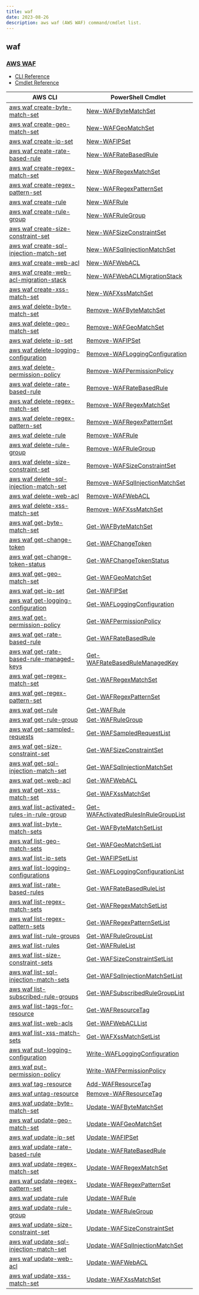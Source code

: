 ```yaml
---
title: waf
date: 2023-08-26
description: aws waf (AWS WAF) command/cmdlet list.
---
```


## waf

### [AWS WAF](https://aws.amazon.com/waf/)

* [CLI Reference](https://awscli.amazonaws.com/v2/documentation/api/latest/reference/waf/index.html)
* [Cmdlet Reference](https://docs.aws.amazon.com/powershell/latest/reference/items/AWS_WAF_cmdlets.html)

|AWS CLI|PowerShell Cmdlet|
|----|----|
|[aws waf create-byte-match-set](https://awscli.amazonaws.com/v2/documentation/api/latest/reference/waf/create-byte-match-set.html)|[New-WAFByteMatchSet](https://docs.aws.amazon.com/powershell/latest/reference/items/New-WAFByteMatchSet.html)|
|[aws waf create-geo-match-set](https://awscli.amazonaws.com/v2/documentation/api/latest/reference/waf/create-geo-match-set.html)|[New-WAFGeoMatchSet](https://docs.aws.amazon.com/powershell/latest/reference/items/New-WAFGeoMatchSet.html)|
|[aws waf create-ip-set](https://awscli.amazonaws.com/v2/documentation/api/latest/reference/waf/create-ip-set.html)|[New-WAFIPSet](https://docs.aws.amazon.com/powershell/latest/reference/items/New-WAFIPSet.html)|
|[aws waf create-rate-based-rule](https://awscli.amazonaws.com/v2/documentation/api/latest/reference/waf/create-rate-based-rule.html)|[New-WAFRateBasedRule](https://docs.aws.amazon.com/powershell/latest/reference/items/New-WAFRateBasedRule.html)|
|[aws waf create-regex-match-set](https://awscli.amazonaws.com/v2/documentation/api/latest/reference/waf/create-regex-match-set.html)|[New-WAFRegexMatchSet](https://docs.aws.amazon.com/powershell/latest/reference/items/New-WAFRegexMatchSet.html)|
|[aws waf create-regex-pattern-set](https://awscli.amazonaws.com/v2/documentation/api/latest/reference/waf/create-regex-pattern-set.html)|[New-WAFRegexPatternSet](https://docs.aws.amazon.com/powershell/latest/reference/items/New-WAFRegexPatternSet.html)|
|[aws waf create-rule](https://awscli.amazonaws.com/v2/documentation/api/latest/reference/waf/create-rule.html)|[New-WAFRule](https://docs.aws.amazon.com/powershell/latest/reference/items/New-WAFRule.html)|
|[aws waf create-rule-group](https://awscli.amazonaws.com/v2/documentation/api/latest/reference/waf/create-rule-group.html)|[New-WAFRuleGroup](https://docs.aws.amazon.com/powershell/latest/reference/items/New-WAFRuleGroup.html)|
|[aws waf create-size-constraint-set](https://awscli.amazonaws.com/v2/documentation/api/latest/reference/waf/create-size-constraint-set.html)|[New-WAFSizeConstraintSet](https://docs.aws.amazon.com/powershell/latest/reference/items/New-WAFSizeConstraintSet.html)|
|[aws waf create-sql-injection-match-set](https://awscli.amazonaws.com/v2/documentation/api/latest/reference/waf/create-sql-injection-match-set.html)|[New-WAFSqlInjectionMatchSet](https://docs.aws.amazon.com/powershell/latest/reference/items/New-WAFSqlInjectionMatchSet.html)|
|[aws waf create-web-acl](https://awscli.amazonaws.com/v2/documentation/api/latest/reference/waf/create-web-acl.html)|[New-WAFWebACL](https://docs.aws.amazon.com/powershell/latest/reference/items/New-WAFWebACL.html)|
|[aws waf create-web-acl-migration-stack](https://awscli.amazonaws.com/v2/documentation/api/latest/reference/waf/create-web-acl-migration-stack.html)|[New-WAFWebACLMigrationStack](https://docs.aws.amazon.com/powershell/latest/reference/items/New-WAFWebACLMigrationStack.html)|
|[aws waf create-xss-match-set](https://awscli.amazonaws.com/v2/documentation/api/latest/reference/waf/create-xss-match-set.html)|[New-WAFXssMatchSet](https://docs.aws.amazon.com/powershell/latest/reference/items/New-WAFXssMatchSet.html)|
|[aws waf delete-byte-match-set](https://awscli.amazonaws.com/v2/documentation/api/latest/reference/waf/delete-byte-match-set.html)|[Remove-WAFByteMatchSet](https://docs.aws.amazon.com/powershell/latest/reference/items/Remove-WAFByteMatchSet.html)|
|[aws waf delete-geo-match-set](https://awscli.amazonaws.com/v2/documentation/api/latest/reference/waf/delete-geo-match-set.html)|[Remove-WAFGeoMatchSet](https://docs.aws.amazon.com/powershell/latest/reference/items/Remove-WAFGeoMatchSet.html)|
|[aws waf delete-ip-set](https://awscli.amazonaws.com/v2/documentation/api/latest/reference/waf/delete-ip-set.html)|[Remove-WAFIPSet](https://docs.aws.amazon.com/powershell/latest/reference/items/Remove-WAFIPSet.html)|
|[aws waf delete-logging-configuration](https://awscli.amazonaws.com/v2/documentation/api/latest/reference/waf/delete-logging-configuration.html)|[Remove-WAFLoggingConfiguration](https://docs.aws.amazon.com/powershell/latest/reference/items/Remove-WAFLoggingConfiguration.html)|
|[aws waf delete-permission-policy](https://awscli.amazonaws.com/v2/documentation/api/latest/reference/waf/delete-permission-policy.html)|[Remove-WAFPermissionPolicy](https://docs.aws.amazon.com/powershell/latest/reference/items/Remove-WAFPermissionPolicy.html)|
|[aws waf delete-rate-based-rule](https://awscli.amazonaws.com/v2/documentation/api/latest/reference/waf/delete-rate-based-rule.html)|[Remove-WAFRateBasedRule](https://docs.aws.amazon.com/powershell/latest/reference/items/Remove-WAFRateBasedRule.html)|
|[aws waf delete-regex-match-set](https://awscli.amazonaws.com/v2/documentation/api/latest/reference/waf/delete-regex-match-set.html)|[Remove-WAFRegexMatchSet](https://docs.aws.amazon.com/powershell/latest/reference/items/Remove-WAFRegexMatchSet.html)|
|[aws waf delete-regex-pattern-set](https://awscli.amazonaws.com/v2/documentation/api/latest/reference/waf/delete-regex-pattern-set.html)|[Remove-WAFRegexPatternSet](https://docs.aws.amazon.com/powershell/latest/reference/items/Remove-WAFRegexPatternSet.html)|
|[aws waf delete-rule](https://awscli.amazonaws.com/v2/documentation/api/latest/reference/waf/delete-rule.html)|[Remove-WAFRule](https://docs.aws.amazon.com/powershell/latest/reference/items/Remove-WAFRule.html)|
|[aws waf delete-rule-group](https://awscli.amazonaws.com/v2/documentation/api/latest/reference/waf/delete-rule-group.html)|[Remove-WAFRuleGroup](https://docs.aws.amazon.com/powershell/latest/reference/items/Remove-WAFRuleGroup.html)|
|[aws waf delete-size-constraint-set](https://awscli.amazonaws.com/v2/documentation/api/latest/reference/waf/delete-size-constraint-set.html)|[Remove-WAFSizeConstraintSet](https://docs.aws.amazon.com/powershell/latest/reference/items/Remove-WAFSizeConstraintSet.html)|
|[aws waf delete-sql-injection-match-set](https://awscli.amazonaws.com/v2/documentation/api/latest/reference/waf/delete-sql-injection-match-set.html)|[Remove-WAFSqlInjectionMatchSet](https://docs.aws.amazon.com/powershell/latest/reference/items/Remove-WAFSqlInjectionMatchSet.html)|
|[aws waf delete-web-acl](https://awscli.amazonaws.com/v2/documentation/api/latest/reference/waf/delete-web-acl.html)|[Remove-WAFWebACL](https://docs.aws.amazon.com/powershell/latest/reference/items/Remove-WAFWebACL.html)|
|[aws waf delete-xss-match-set](https://awscli.amazonaws.com/v2/documentation/api/latest/reference/waf/delete-xss-match-set.html)|[Remove-WAFXssMatchSet](https://docs.aws.amazon.com/powershell/latest/reference/items/Remove-WAFXssMatchSet.html)|
|[aws waf get-byte-match-set](https://awscli.amazonaws.com/v2/documentation/api/latest/reference/waf/get-byte-match-set.html)|[Get-WAFByteMatchSet](https://docs.aws.amazon.com/powershell/latest/reference/items/Get-WAFByteMatchSet.html)|
|[aws waf get-change-token](https://awscli.amazonaws.com/v2/documentation/api/latest/reference/waf/get-change-token.html)|[Get-WAFChangeToken](https://docs.aws.amazon.com/powershell/latest/reference/items/Get-WAFChangeToken.html)|
|[aws waf get-change-token-status](https://awscli.amazonaws.com/v2/documentation/api/latest/reference/waf/get-change-token-status.html)|[Get-WAFChangeTokenStatus](https://docs.aws.amazon.com/powershell/latest/reference/items/Get-WAFChangeTokenStatus.html)|
|[aws waf get-geo-match-set](https://awscli.amazonaws.com/v2/documentation/api/latest/reference/waf/get-geo-match-set.html)|[Get-WAFGeoMatchSet](https://docs.aws.amazon.com/powershell/latest/reference/items/Get-WAFGeoMatchSet.html)|
|[aws waf get-ip-set](https://awscli.amazonaws.com/v2/documentation/api/latest/reference/waf/get-ip-set.html)|[Get-WAFIPSet](https://docs.aws.amazon.com/powershell/latest/reference/items/Get-WAFIPSet.html)|
|[aws waf get-logging-configuration](https://awscli.amazonaws.com/v2/documentation/api/latest/reference/waf/get-logging-configuration.html)|[Get-WAFLoggingConfiguration](https://docs.aws.amazon.com/powershell/latest/reference/items/Get-WAFLoggingConfiguration.html)|
|[aws waf get-permission-policy](https://awscli.amazonaws.com/v2/documentation/api/latest/reference/waf/get-permission-policy.html)|[Get-WAFPermissionPolicy](https://docs.aws.amazon.com/powershell/latest/reference/items/Get-WAFPermissionPolicy.html)|
|[aws waf get-rate-based-rule](https://awscli.amazonaws.com/v2/documentation/api/latest/reference/waf/get-rate-based-rule.html)|[Get-WAFRateBasedRule](https://docs.aws.amazon.com/powershell/latest/reference/items/Get-WAFRateBasedRule.html)|
|[aws waf get-rate-based-rule-managed-keys](https://awscli.amazonaws.com/v2/documentation/api/latest/reference/waf/get-rate-based-rule-managed-keys.html)|[Get-WAFRateBasedRuleManagedKey](https://docs.aws.amazon.com/powershell/latest/reference/items/Get-WAFRateBasedRuleManagedKey.html)|
|[aws waf get-regex-match-set](https://awscli.amazonaws.com/v2/documentation/api/latest/reference/waf/get-regex-match-set.html)|[Get-WAFRegexMatchSet](https://docs.aws.amazon.com/powershell/latest/reference/items/Get-WAFRegexMatchSet.html)|
|[aws waf get-regex-pattern-set](https://awscli.amazonaws.com/v2/documentation/api/latest/reference/waf/get-regex-pattern-set.html)|[Get-WAFRegexPatternSet](https://docs.aws.amazon.com/powershell/latest/reference/items/Get-WAFRegexPatternSet.html)|
|[aws waf get-rule](https://awscli.amazonaws.com/v2/documentation/api/latest/reference/waf/get-rule.html)|[Get-WAFRule](https://docs.aws.amazon.com/powershell/latest/reference/items/Get-WAFRule.html)|
|[aws waf get-rule-group](https://awscli.amazonaws.com/v2/documentation/api/latest/reference/waf/get-rule-group.html)|[Get-WAFRuleGroup](https://docs.aws.amazon.com/powershell/latest/reference/items/Get-WAFRuleGroup.html)|
|[aws waf get-sampled-requests](https://awscli.amazonaws.com/v2/documentation/api/latest/reference/waf/get-sampled-requests.html)|[Get-WAFSampledRequestList](https://docs.aws.amazon.com/powershell/latest/reference/items/Get-WAFSampledRequestList.html)|
|[aws waf get-size-constraint-set](https://awscli.amazonaws.com/v2/documentation/api/latest/reference/waf/get-size-constraint-set.html)|[Get-WAFSizeConstraintSet](https://docs.aws.amazon.com/powershell/latest/reference/items/Get-WAFSizeConstraintSet.html)|
|[aws waf get-sql-injection-match-set](https://awscli.amazonaws.com/v2/documentation/api/latest/reference/waf/get-sql-injection-match-set.html)|[Get-WAFSqlInjectionMatchSet](https://docs.aws.amazon.com/powershell/latest/reference/items/Get-WAFSqlInjectionMatchSet.html)|
|[aws waf get-web-acl](https://awscli.amazonaws.com/v2/documentation/api/latest/reference/waf/get-web-acl.html)|[Get-WAFWebACL](https://docs.aws.amazon.com/powershell/latest/reference/items/Get-WAFWebACL.html)|
|[aws waf get-xss-match-set](https://awscli.amazonaws.com/v2/documentation/api/latest/reference/waf/get-xss-match-set.html)|[Get-WAFXssMatchSet](https://docs.aws.amazon.com/powershell/latest/reference/items/Get-WAFXssMatchSet.html)|
|[aws waf list-activated-rules-in-rule-group](https://awscli.amazonaws.com/v2/documentation/api/latest/reference/waf/list-activated-rules-in-rule-group.html)|[Get-WAFActivatedRulesInRuleGroupList](https://docs.aws.amazon.com/powershell/latest/reference/items/Get-WAFActivatedRulesInRuleGroupList.html)|
|[aws waf list-byte-match-sets](https://awscli.amazonaws.com/v2/documentation/api/latest/reference/waf/list-byte-match-sets.html)|[Get-WAFByteMatchSetList](https://docs.aws.amazon.com/powershell/latest/reference/items/Get-WAFByteMatchSetList.html)|
|[aws waf list-geo-match-sets](https://awscli.amazonaws.com/v2/documentation/api/latest/reference/waf/list-geo-match-sets.html)|[Get-WAFGeoMatchSetList](https://docs.aws.amazon.com/powershell/latest/reference/items/Get-WAFGeoMatchSetList.html)|
|[aws waf list-ip-sets](https://awscli.amazonaws.com/v2/documentation/api/latest/reference/waf/list-ip-sets.html)|[Get-WAFIPSetList](https://docs.aws.amazon.com/powershell/latest/reference/items/Get-WAFIPSetList.html)|
|[aws waf list-logging-configurations](https://awscli.amazonaws.com/v2/documentation/api/latest/reference/waf/list-logging-configurations.html)|[Get-WAFLoggingConfigurationList](https://docs.aws.amazon.com/powershell/latest/reference/items/Get-WAFLoggingConfigurationList.html)|
|[aws waf list-rate-based-rules](https://awscli.amazonaws.com/v2/documentation/api/latest/reference/waf/list-rate-based-rules.html)|[Get-WAFRateBasedRuleList](https://docs.aws.amazon.com/powershell/latest/reference/items/Get-WAFRateBasedRuleList.html)|
|[aws waf list-regex-match-sets](https://awscli.amazonaws.com/v2/documentation/api/latest/reference/waf/list-regex-match-sets.html)|[Get-WAFRegexMatchSetList](https://docs.aws.amazon.com/powershell/latest/reference/items/Get-WAFRegexMatchSetList.html)|
|[aws waf list-regex-pattern-sets](https://awscli.amazonaws.com/v2/documentation/api/latest/reference/waf/list-regex-pattern-sets.html)|[Get-WAFRegexPatternSetList](https://docs.aws.amazon.com/powershell/latest/reference/items/Get-WAFRegexPatternSetList.html)|
|[aws waf list-rule-groups](https://awscli.amazonaws.com/v2/documentation/api/latest/reference/waf/list-rule-groups.html)|[Get-WAFRuleGroupList](https://docs.aws.amazon.com/powershell/latest/reference/items/Get-WAFRuleGroupList.html)|
|[aws waf list-rules](https://awscli.amazonaws.com/v2/documentation/api/latest/reference/waf/list-rules.html)|[Get-WAFRuleList](https://docs.aws.amazon.com/powershell/latest/reference/items/Get-WAFRuleList.html)|
|[aws waf list-size-constraint-sets](https://awscli.amazonaws.com/v2/documentation/api/latest/reference/waf/list-size-constraint-sets.html)|[Get-WAFSizeConstraintSetList](https://docs.aws.amazon.com/powershell/latest/reference/items/Get-WAFSizeConstraintSetList.html)|
|[aws waf list-sql-injection-match-sets](https://awscli.amazonaws.com/v2/documentation/api/latest/reference/waf/list-sql-injection-match-sets.html)|[Get-WAFSqlInjectionMatchSetList](https://docs.aws.amazon.com/powershell/latest/reference/items/Get-WAFSqlInjectionMatchSetList.html)|
|[aws waf list-subscribed-rule-groups](https://awscli.amazonaws.com/v2/documentation/api/latest/reference/waf/list-subscribed-rule-groups.html)|[Get-WAFSubscribedRuleGroupList](https://docs.aws.amazon.com/powershell/latest/reference/items/Get-WAFSubscribedRuleGroupList.html)|
|[aws waf list-tags-for-resource](https://awscli.amazonaws.com/v2/documentation/api/latest/reference/waf/list-tags-for-resource.html)|[Get-WAFResourceTag](https://docs.aws.amazon.com/powershell/latest/reference/items/Get-WAFResourceTag.html)|
|[aws waf list-web-acls](https://awscli.amazonaws.com/v2/documentation/api/latest/reference/waf/list-web-acls.html)|[Get-WAFWebACLList](https://docs.aws.amazon.com/powershell/latest/reference/items/Get-WAFWebACLList.html)|
|[aws waf list-xss-match-sets](https://awscli.amazonaws.com/v2/documentation/api/latest/reference/waf/list-xss-match-sets.html)|[Get-WAFXssMatchSetList](https://docs.aws.amazon.com/powershell/latest/reference/items/Get-WAFXssMatchSetList.html)|
|[aws waf put-logging-configuration](https://awscli.amazonaws.com/v2/documentation/api/latest/reference/waf/put-logging-configuration.html)|[Write-WAFLoggingConfiguration](https://docs.aws.amazon.com/powershell/latest/reference/items/Write-WAFLoggingConfiguration.html)|
|[aws waf put-permission-policy](https://awscli.amazonaws.com/v2/documentation/api/latest/reference/waf/put-permission-policy.html)|[Write-WAFPermissionPolicy](https://docs.aws.amazon.com/powershell/latest/reference/items/Write-WAFPermissionPolicy.html)|
|[aws waf tag-resource](https://awscli.amazonaws.com/v2/documentation/api/latest/reference/waf/tag-resource.html)|[Add-WAFResourceTag](https://docs.aws.amazon.com/powershell/latest/reference/items/Add-WAFResourceTag.html)|
|[aws waf untag-resource](https://awscli.amazonaws.com/v2/documentation/api/latest/reference/waf/untag-resource.html)|[Remove-WAFResourceTag](https://docs.aws.amazon.com/powershell/latest/reference/items/Remove-WAFResourceTag.html)|
|[aws waf update-byte-match-set](https://awscli.amazonaws.com/v2/documentation/api/latest/reference/waf/update-byte-match-set.html)|[Update-WAFByteMatchSet](https://docs.aws.amazon.com/powershell/latest/reference/items/Update-WAFByteMatchSet.html)|
|[aws waf update-geo-match-set](https://awscli.amazonaws.com/v2/documentation/api/latest/reference/waf/update-geo-match-set.html)|[Update-WAFGeoMatchSet](https://docs.aws.amazon.com/powershell/latest/reference/items/Update-WAFGeoMatchSet.html)|
|[aws waf update-ip-set](https://awscli.amazonaws.com/v2/documentation/api/latest/reference/waf/update-ip-set.html)|[Update-WAFIPSet](https://docs.aws.amazon.com/powershell/latest/reference/items/Update-WAFIPSet.html)|
|[aws waf update-rate-based-rule](https://awscli.amazonaws.com/v2/documentation/api/latest/reference/waf/update-rate-based-rule.html)|[Update-WAFRateBasedRule](https://docs.aws.amazon.com/powershell/latest/reference/items/Update-WAFRateBasedRule.html)|
|[aws waf update-regex-match-set](https://awscli.amazonaws.com/v2/documentation/api/latest/reference/waf/update-regex-match-set.html)|[Update-WAFRegexMatchSet](https://docs.aws.amazon.com/powershell/latest/reference/items/Update-WAFRegexMatchSet.html)|
|[aws waf update-regex-pattern-set](https://awscli.amazonaws.com/v2/documentation/api/latest/reference/waf/update-regex-pattern-set.html)|[Update-WAFRegexPatternSet](https://docs.aws.amazon.com/powershell/latest/reference/items/Update-WAFRegexPatternSet.html)|
|[aws waf update-rule](https://awscli.amazonaws.com/v2/documentation/api/latest/reference/waf/update-rule.html)|[Update-WAFRule](https://docs.aws.amazon.com/powershell/latest/reference/items/Update-WAFRule.html)|
|[aws waf update-rule-group](https://awscli.amazonaws.com/v2/documentation/api/latest/reference/waf/update-rule-group.html)|[Update-WAFRuleGroup](https://docs.aws.amazon.com/powershell/latest/reference/items/Update-WAFRuleGroup.html)|
|[aws waf update-size-constraint-set](https://awscli.amazonaws.com/v2/documentation/api/latest/reference/waf/update-size-constraint-set.html)|[Update-WAFSizeConstraintSet](https://docs.aws.amazon.com/powershell/latest/reference/items/Update-WAFSizeConstraintSet.html)|
|[aws waf update-sql-injection-match-set](https://awscli.amazonaws.com/v2/documentation/api/latest/reference/waf/update-sql-injection-match-set.html)|[Update-WAFSqlInjectionMatchSet](https://docs.aws.amazon.com/powershell/latest/reference/items/Update-WAFSqlInjectionMatchSet.html)|
|[aws waf update-web-acl](https://awscli.amazonaws.com/v2/documentation/api/latest/reference/waf/update-web-acl.html)|[Update-WAFWebACL](https://docs.aws.amazon.com/powershell/latest/reference/items/Update-WAFWebACL.html)|
|[aws waf update-xss-match-set](https://awscli.amazonaws.com/v2/documentation/api/latest/reference/waf/update-xss-match-set.html)|[Update-WAFXssMatchSet](https://docs.aws.amazon.com/powershell/latest/reference/items/Update-WAFXssMatchSet.html)|

